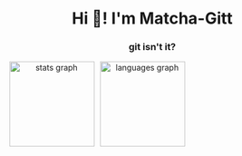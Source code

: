 <h1 align="center">Hi 👋! I'm Matcha-Gitt</h2>

<h3 align="center">git isn't it?</h3>

<div align="center" style="display: flex; gap: 10px;">
  <img src="https://github-readme-stats.vercel.app/api?username=git-innit&hide_title=false&hide_rank=true&show_icons=true&include_all_commits=true&count_private=false&disable_animations=false&theme=chartreuse-dark&locale=en&hide_border=false&order=1&custom_title=Public%20stats" height="150" alt="stats graph" />
  <img src="https://github-readme-stats.vercel.app/api/top-langs?username=git-innit&locale=en&hide_title=true&layout=compact&card_width=320&langs_count=5&theme=chartreuse-dark&hide_border=false&order=2&custom_title=Using" height="150" alt="languages graph" />
</div>
